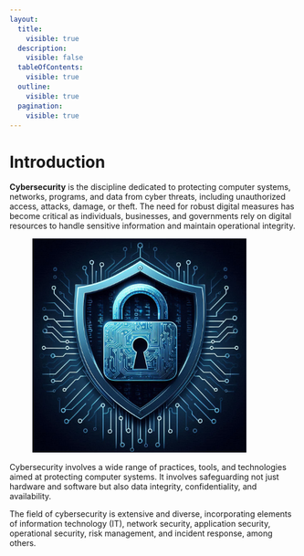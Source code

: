 ```yaml
---
layout:
  title:
    visible: true
  description:
    visible: false
  tableOfContents:
    visible: true
  outline:
    visible: true
  pagination:
    visible: true
---
```


# Introduction

**Cybersecurity** is the discipline dedicated to protecting computer systems, networks, programs, and data from cyber threats, including unauthorized access, attacks, damage, or theft. The need for robust digital measures has become critical as individuals, businesses, and governments rely on digital resources to handle sensitive information and maintain operational integrity.

<figure><img src="../.gitbook/assets/image (265).png" alt="a" width="375"><figcaption></figcaption></figure>

Cybersecurity involves a wide range of practices, tools, and technologies aimed at protecting computer systems. It involves safeguarding not just hardware and software but also data integrity, confidentiality, and availability.&#x20;

The field of cybersecurity is extensive and diverse, incorporating elements of information technology (IT), network security, application security, operational security, risk management,  and incident response, among others.
